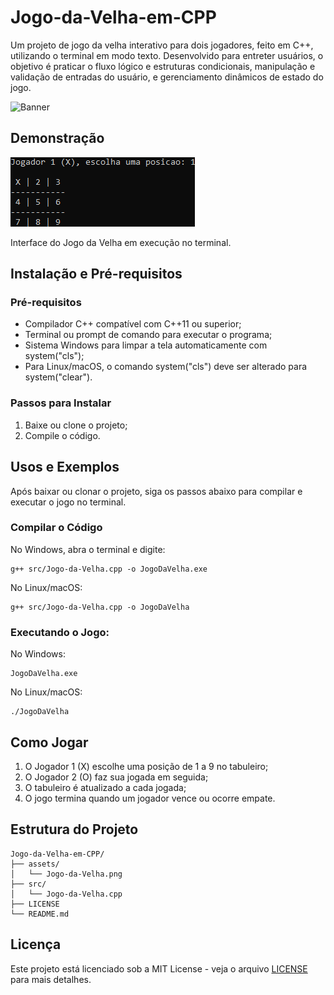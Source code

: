 # Jogo-da-Velha-em-CPP

Um projeto de jogo da velha interativo para dois jogadores, feito em C++, utilizando o terminal em modo texto. Desenvolvido para entreter usuários, o objetivo é praticar o fluxo lógico e estruturas condicionais, manipulação e validação de entradas do usuário, e gerenciamento dinâmicos de estado do jogo.

<p align = "left">
<img src = "https://www.shutterstock.com/image-vector/cute-dark-gray-calculator-blue-600nw-2618023419.jpg" alt = Banner do Jogo da Velha>
</p>

## Demonstração

![Imagem do Terminal](assets/Jogo-da-Velha-Terminal.png)

Interface do Jogo da Velha em execução no terminal.

## Instalação e Pré-requisitos

### Pré-requisitos

- Compilador C++ compatível com C++11 ou superior;
- Terminal ou prompt de comando para executar o programa;
- Sistema Windows para limpar a tela automaticamente com system("cls");
-  Para Linux/macOS, o comando system("cls") deve ser alterado para system("clear").

### Passos para Instalar

1. Baixe ou clone o projeto;
2. Compile o código.

## Usos e Exemplos

Após baixar ou clonar o projeto, siga os passos abaixo para compilar e executar o jogo no terminal.

### Compilar o Código

No Windows, abra o terminal e digite:

```
g++ src/Jogo-da-Velha.cpp -o JogoDaVelha.exe
```

No Linux/macOS:

```
g++ src/Jogo-da-Velha.cpp -o JogoDaVelha
```

### Executando o Jogo:

No Windows:

```
JogoDaVelha.exe
```

No Linux/macOS:

```
./JogoDaVelha
```

## Como Jogar

1. O Jogador 1 (X) escolhe uma posição de 1 a 9 no tabuleiro;
2. O Jogador 2 (O) faz sua jogada em seguida;
3. O tabuleiro é atualizado a cada jogada;
4. O jogo termina quando um jogador vence ou ocorre empate.

## Estrutura do Projeto

```
Jogo-da-Velha-em-CPP/
├── assets/
│   └── Jogo-da-Velha.png
├── src/
│   └── Jogo-da-Velha.cpp
├── LICENSE
└── README.md
```
## Licença 

Este projeto está licenciado sob a MIT License - veja o arquivo [LICENSE](LICENSE) para mais detalhes. 
